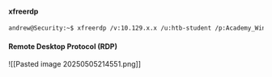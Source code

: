 #### xfreerdp
```bash
andrew@Security:~$ xfreerdp /v:10.129.x.x /u:htb-student /p:Academy_WinFun!
```

#### Remote Desktop Protocol (RDP)
![[Pasted image 20250505214551.png]]
